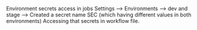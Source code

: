 Environment secrets access in jobs
Settings --> Environments --> dev and stage --> Created a secret name SEC (which having different values in both environments)
Accessing that secrets in workflow file.
